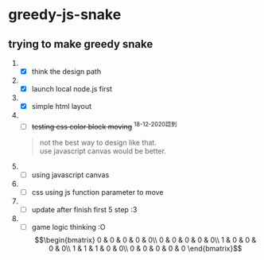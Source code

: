 # greedy-js-snake

## trying to make greedy snake
1. - [x] think the design path
2. - [x] launch local node.js first
3. - [x] simple html layout
4. - [ ] ~~testing css color block moving~~ <sup>18-12-2020諗到</sup>
    > not the best way to design like that.  
    > use javascript canvas would be better.  
4. - [ ] using javascript canvas
5. - [ ] css using js function parameter to move
6. - [ ] update after finish first 5 step :3
7. - [ ] game logic thinking :O  
$$\begin{bmatrix} 0 & 0 & 0 & 0 & 0\\ 0 & 0 & 0 & 0 & 0\\ 1 & 0 & 0 & 0 & 0\\ 1 & 1 & 1 & 0 & 0\\ 0 & 0 & 0 & 0 & 0 \end{bmatrix}$$
